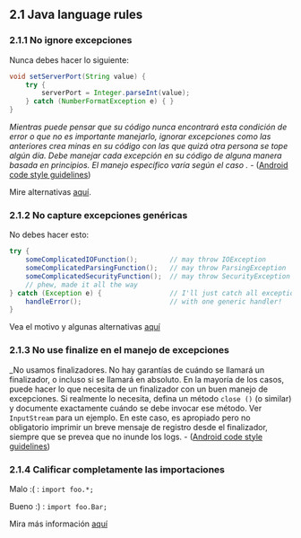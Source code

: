 ## 2.1 Java language rules

### 2.1.1 No ignore excepciones

Nunca debes hacer lo siguiente:

```java
void setServerPort(String value) {
    try {
        serverPort = Integer.parseInt(value);
    } catch (NumberFormatException e) { }
}
```

_Mientras puede pensar que su código nunca encontrará esta condición de error o que no es importante manejarlo, ignorar excepciones como las anteriores crea minas en su código con las que quizá otra persona se tope algún día. Debe manejar cada excepción en su código de alguna manera basada en principios. El manejo específico varía según el caso ._ - ([Android code style guidelines](https://source.android.com/source/code-style.html))

Mire alternativas [aquí](https://source.android.com/source/code-style.html#dont-ignore-exceptions).

### 2.1.2 No capture excepciones genéricas

No debes hacer esto:

```java
try {
    someComplicatedIOFunction();        // may throw IOException
    someComplicatedParsingFunction();   // may throw ParsingException
    someComplicatedSecurityFunction();  // may throw SecurityException
    // phew, made it all the way
} catch (Exception e) {                 // I'll just catch all exceptions
    handleError();                      // with one generic handler!
}
```

Vea el motivo y algunas alternativas [aquí](https://source.android.com/source/code-style.html#dont-catch-generic-exception)

### 2.1.3 No use finalize en el manejo de excepciones

_No usamos finalizadores. No hay garantías de cuándo se llamará un finalizador, o incluso si se llamará en absoluto. En la mayoría de los casos, puede hacer lo que necesita de un finalizador con un buen manejo de excepciones. Si realmente lo necesita, defina un método `close ()` (o similar) y documente exactamente cuándo se debe invocar ese método. Ver `InputStream` para un ejemplo. En este caso, es apropiado pero no obligatorio imprimir un breve mensaje de registro desde el finalizador, siempre que se prevea que no inunde los logs. - ([Android code style guidelines](https://source.android.com/source/code-style.html#dont-use-finalizers))


### 2.1.4 Calificar completamente las importaciones

Malo :( : `import foo.*;`

Bueno :) : `import foo.Bar;`

Mira más información [aquí](https://source.android.com/source/code-style.html#fully-qualify-imports)